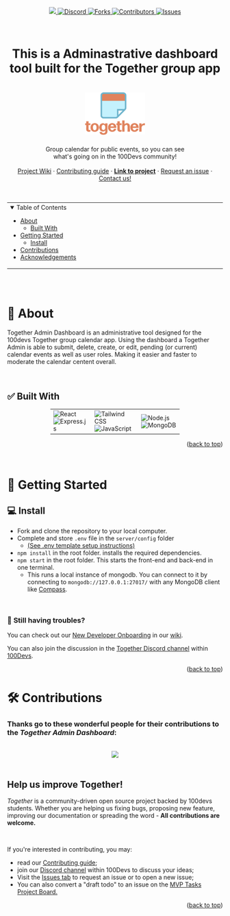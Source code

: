 <div align="center">
<a href="https://deploy.cyclic.sh/GH_LOGIN/GH_REPO">
    <img height="28px" src="https://deploy.cyclic.sh/button.svg" />
</a>
<a href="https://discord.com/channels/735923219315425401/1038482732633825442">
  <img height="28px" src="https://img.shields.io/badge/Discord-7289da?&logo=discord&logoColor=white" alt="Discord"/>
</a>
<a href="https://github.com/InstincDev/Together-Admin-Dash/network/members">
  <img height="28px" src="https://img.shields.io/github/forks/InstincDev/Together-Admin-Dash?color=6ca4cc" alt="Forks"/>
</a>
<a href="https://github.com/InstincDev/Together-Admin-Dash/contributors">
  <img height="28px" src="https://img.shields.io/github/contributors/InstincDev/Together-Admin-Dash?color=88bc10&logo=github&logoColor=white" alt="Contributors"/>
</a>
<a href="https://github.com/InstincDev/Together-Admin-Dash/issues">
  <img height="28px" src="https://img.shields.io/github/issues/InstincDev/Together-Admin-Dash" alt="Issues"/>
</a>
</div>

<br>
<br>
<h1 align="center">
  <p>This is a Adminastrative dashboard tool built for the Together group app</p>
</h1>
<h1 align="center">

  <a href="https://together.cyclic.app/">
    <img src="docs/images/logo.png" alt="Together logo" width="140">
  </a>
</h1>

<div align="center">
  Group calendar for public events, so you can see 
  <br/>
  what's going on in the 100Devs community!
  <br/>
  <br/>
  <a href="#">Project Wiki</a>
  ·
  <a href=".github/CONTRIBUTING.md">Contributing guide</a>
  ·
  <a href="#"><strong>Link to project</strong></a>
  ·
  <a href="https://github.com/InstincDev/Together-Admin-Dash/issues">Request an issue</a>
  ·
  <a href="https://discord.com/channels/735923219315425401/1038482732633825442">Contact us!</a>
</div>


<br/>
<br/>


<div align="center" id="top">
<table>
  <tr>
    <td valign="top" style="width:30%">
      <details open="open">
  <summary>Table of Contents</summary>

  - [About](#-about)
    - [Built With](#-built-with)
  - [Getting Started](#-getting-started)
    - [Install](#-install)
  - [Contributions](#%EF%B8%8F-contributions)
  - [Acknowledgements](#-acknowledgements)

  </details>
    </td>
    <td valign="top" style="width:70%"></td>
  </tr>
</table>
</div>


<br/>
<br/>



# 📢 About

Together Admin Dashboard is an administrative tool designed for the 100devs Together group calendar app. Using the dashboard a Together Admin is able to submit, delete, create, or edit, pending (or current) calendar events as well as user roles. Making it easier and faster to moderate the calendar centent overall. 

<br/>




## ✅ Built With

<div style="width:60%;margin:0 auto;" align="center">
  <table>
    <tr>
      <td valign="center">
      <img width="100%" title="React" src="https://img.shields.io/badge/React-0e062a?style=for-the-badge&logo=react&logoColor=61DAFB" alt="React"/>
      <img width="100%" title="Express" src="https://img.shields.io/badge/Express.js-404D59?style=for-the-badge" alt="Express.js"/>
      </td>
      <td valign="center">
       <img width="100%" title="Tailwind CSS" src="https://img.shields.io/badge/Tailwind_CSS-38B2AC?style=for-the-badge&logo=tailwind-css&logoColor=white" alt="Tailwind CSS"/>
       <img width="100%" title="JavaScript" src="https://img.shields.io/badge/JavaScript-F7DF1E?style=for-the-badge&logo=JavaScript&logoColor=white" alt="JavaScript"/>
      </td>
      <td valign="center">
       <img width="100%" title="Node.js" src="https://img.shields.io/badge/Node.js-90c53f?style=for-the-badge&logo=node.js&logoColor=white" alt="Node.js"/>
       <img width="100%" title="MongoDB" src="https://img.shields.io/badge/MongoDB-4EA94B?style=for-the-badge&logo=mongodb&logoColor=white" alt="MongoDB"/>
      </td>
    </tr>
  </table>
</div>

<p align="right">(<a href="#top">back to top</a>)</p>


<br>

# 🚀 Getting Started
## 💻 Install

- Fork and clone the repository to your local computer.
- Complete and store `.env` file in the `server/config` folder
    - [(See .env template setup instructions)](https://github.com/Caleb-Cohen/Together/wiki/02---Onboarding#development-machine-setup)
- `npm install` in the root folder. installs the required dependencies.
- `npm start` in the root folder. This starts the front-end and back-end in one terminal.
    - This runs a local instance of mongodb. You can connect to it by connecting to `mongodb://127.0.0.1:27017/` with any MongoDB client like [Compass](https://www.mongodb.com/products/compass).

<br>

### 🤔 <strong>Still having troubles?</strong>
You can check out our [New Developer Onboarding](https://github.com/Caleb-Cohen/Together/wiki/02---Onboarding) in our [wiki](https://github.com/Caleb-Cohen/Together/wiki).

You can also join the discussion in the [Together Discord channel](https://discord.com/channels/735923219315425401/1038482732633825442) within [100Devs](https://leonnoel.com/100devs/).

<p align="right">(<a href="#top">back to top</a>)</p>



# 🛠️ Contributions

 ### Thanks go to these wonderful people for their contributions to the <em>Together Admin Dashboard</em>:

 <br>

<div align="center"
  <a href="https://github.com/InstincDev/Together-Admin-Dash/graphs/contributors">
    <img src="https://contrib.rocks/image?repo=Caleb-Cohen/Together&max=100"/>
  </a> 
</div>


<br>

## Help us improve Together!

<em>Together</em> is a community-driven open source project backed by 100devs students. Whether you are helping us fixing bugs, proposing new feature, improving our documentation or spreading the word - <strong>All contributions are welcome.</strong>

<br>

If you're interested in contributing, you may:
* read our [Contributing guide](.github/CONTRIBUTING.md);
* join our [Discord channel](https://discord.com/channels/735923219315425401/1038482732633825442) within 100Devs to discuss your ideas;
* Visit the [Issues tab](https://github.com/InstincDev/Together-Admin-Dash/issues) to request an issue or to open a new issue;
* You can also convert a "draft todo" to an issue on the [MVP Tasks Project Board.](https://github.com/users/Caleb-Cohen/projects/1/views/1)

<p align="right">(<a href="#top">back to top</a>)</p>
